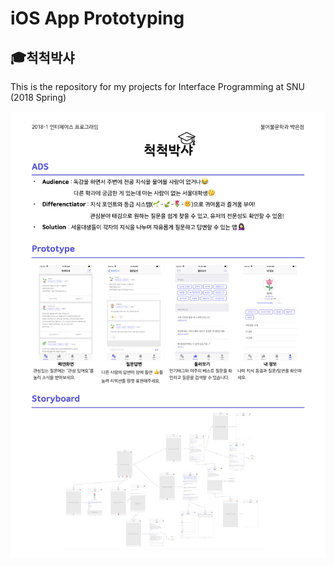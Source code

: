# iOS App Prototyping
## :mortar_board:척척박샤
This is the repository for my projects for Interface Programming at SNU (2018 Spring)

<img src="./image/poster.png" alt="Poster" width="800">

